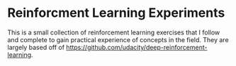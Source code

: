 # Reinforcment Learning Experiments

This is a small collection of reinforcement learning exercises that I follow and complete to gain practical experience of concepts in the field. They are largely based off of https://github.com/udacity/deep-reinforcement-learning.
